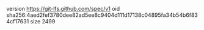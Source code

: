 version https://git-lfs.github.com/spec/v1
oid sha256:4aed2fef3780dee82ad5ee8c9404d111d17138c04895fa34b54b6f834cf17631
size 2499
